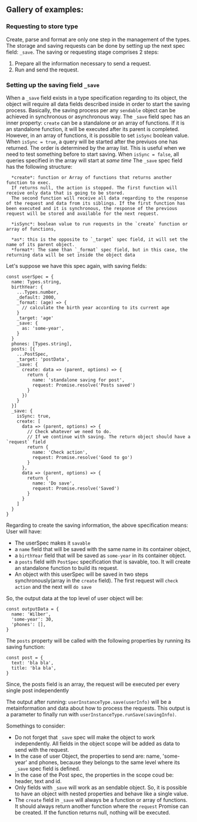 ## Gallery of examples:

### Requesting to store type
Create, parse and format are only one step in the management of the types. The storage and saving requests can be done by setting up the next spec field: `_save`.
The saving or requesting stage comprises 2 steps:
1. Prepare all the information necessary to send a request.
2. Run and send the request.

### Setting up the saving field `_save`
When a `_save` field exists in a type specification regarding to its object, the object will require all data fields described inside in order to start the saving process.
Basically, the saving process per any `sendable` object can be achieved in synchronous or asynchronous way.
The `_save` field spec has an inner property: `create` can be a standalone or an array of functions.
If it is an standalone function, it will be executed after its parent is completed. However, in an array of functions, it is possible to set `isSync` boolean value. When `isSync = true`, a query will be started after the previuos one has returned. The order is determined by the array list.
This is useful when we need to test something before to start saving.
When `isSync = false`, all queries specified in the array will start at *same time*
The `_save` spec field has the following structure:
```
  *create*: function or Array of functions that returns another function to exec. 
  If returns null, the action is stopped. The first function will receive only data that is going to be stored.
  The second function will receive all data regarding to the response of the request and data from its siblings. If the first function has been executed and it is synchronous, the response of the previous request will be stored and available for the next request.

  *isSync*: boolean value to run requests in the `create` function or array of functions,

  *as*: this is the opposite to `_target` spec field, it will set the name of its parent object.
  *format*: The same than `_format` spec field, but in this case, the returning data will be set inside the object data 

```

Let's suppose we have this spec again, with saving fields:
```
const userSpec = {
  name: Types.string,
  birthYear: {
    ...Types.number,
    _default: 2000,
    _format: (age) => {
      // calculate the birth year according to its current age
    }
    _target: 'age'
    _save: {
      as: 'some-year',
    }
  }
  phones: [Types.string],
  posts: [{
    ...PostSpec,
    _target: 'postData',
    _save: {
      create: data => (parent, options) => {
        return {
          name: 'standalone saving for post',
          request: Promise.resolve('Posts saved')
        }
      })
    }
  }]
  _save: {
    isSync: true,
    create: [
      data => (parent, options) => {
        // Check whatever we need to do.
        // If we continue with saving. The return object should have a `request` field
        return {
          name: 'Check action',
          request: Promise.resolve('Good to go')
        }
      },
      data => (parent, options) => {
        return {
          name: 'Do save', 
          request: Promise.resolve('Saved')
        }
      }
    ]
  }
}
```


Regarding to create the saving information, the above specification means: 
User will have:
  - The userSpec makes it `savable`
  - a `name` field that will be saved with the same name in its container object,
  - a `birthYear` field that will be saved as `some-year` in its container object.  
  - a `posts` field with `PostSpec` specification that is savable, too. It will create an standalone function to build its request.
  - An object with this userSpec will be saved in two steps synchronously(array in the `create` field). The first request will `check action` and the next will `do save`

So, the output data at the top level of user object will be:
```
const outputData = {
  name: 'Wilber',
  'some-year': 30,
  'phones': [],
}
```
The `posts` property will be called with the following properties by running its saving function:
```
const post = {
  text: 'bla bla',
  title: 'bla bla',
}
```
Since, the posts field is an array, the request will be executed per every single post independently

The output after running: `userInstanceType.save(userInfo)` will be a metainformation and data about how to process the requests. This output is a parameter to finally run with `userInstanceType.runSave(savingInfo)`.

Somethings to consider:
- Do not forget that `_save` spec will make the object to work independently. All fields in the object scope will be added as data to send with the request.
- In the case of user Object, the properties to send are: name, 'some-year' and phones, because they belongs to the same level where its `_save` spec field is defined.
- In the case of the Post spec, the properties in the scope coud be: header, text and id.
- Only fields with `_save` will work as an sendable object. So, it is possible to have an object with nested properties and behave like a single value.
- The `create` field in `_save` will always be a function or array of functions. It should always return another function where the `request` Promise can be created. If the function returns null, nothing will be executed.


